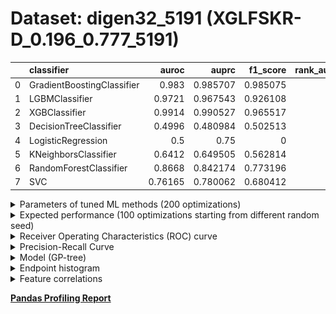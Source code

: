 # Dataset: digen32_5191 (XGLFSKR-D_0.196_0.777_5191)

|    | classifier                 |   auroc |    auprc |   f1_score |   rank_auroc |   rank_auprc |   rank_f1 |
|---:|:---------------------------|--------:|---------:|-----------:|-------------:|-------------:|----------:|
|  0 | GradientBoostingClassifier | 0.983   | 0.985707 |   0.985075 |            2 |            2 |         1 |
|  1 | LGBMClassifier             | 0.9721  | 0.967543 |   0.926108 |            3 |            3 |         3 |
|  2 | XGBClassifier              | 0.9914  | 0.990527 |   0.965517 |            1 |            1 |         2 |
|  3 | DecisionTreeClassifier     | 0.4996  | 0.480984 |   0.502513 |            7 |            8 |         7 |
|  4 | LogisticRegression         | 0.5     | 0.75     |   0        |            7 |            6 |         8 |
|  5 | KNeighborsClassifier       | 0.6412  | 0.649505 |   0.562814 |            6 |            7 |         6 |
|  6 | RandomForestClassifier     | 0.8668  | 0.842174 |   0.773196 |            4 |            4 |         4 |
|  7 | SVC                        | 0.76165 | 0.780062 |   0.680412 |            5 |            5 |         5 |


<details>
<summary>Parameters of tuned ML methods (200 optimizations)</summary>


```
GradientBoostingClassifier(learning_rate=0.7403111366779398, loss='exponential',
                           max_depth=8, n_iter_no_change=15, random_state=5191,
                           tol=1e-07, validation_fraction=0.01)
LGBMClassifier(deterministic=True, force_row_wise=True, max_depth=10,
               metric='binary_logloss', n_estimators=98, n_jobs=1,
               num_leaves=1024, objective='binary', random_state=5191)
XGBClassifier(alpha=0.7821304028298368, base_score=0.5, booster='dart',
              colsample_bylevel=1, colsample_bynode=1, colsample_bytree=1,
              eta=0.3485160605195829, eval_metric='logloss', gamma=0.1,
              gpu_id=-1, importance_type='gain', interaction_constraints='',
              learning_rate=0.348516047, max_delta_step=0, max_depth=8,
              min_child_weight=1, missing=nan, monotone_constraints='()',
              n_estimators=84, n_jobs=1, nthread=1, num_parallel_tree=1,
              random_state=5191, reg_alpha=0.78213042,
              reg_lambda=9.793892381042903, scale_pos_weight=1, subsample=1,
              tree_method='exact', use_label_encoder=False,
              validate_parameters=1, ...)
DecisionTreeClassifier(max_depth=10, max_features='auto', min_samples_leaf=15,
                       min_samples_split=3, random_state=5191)
LogisticRegression(C=0.00011401039620395975, penalty='l1', random_state=5191,
                   solver='liblinear')
KNeighborsClassifier(metric='euclidean', n_neighbors=4, p=3, weights='distance')
RandomForestClassifier(max_depth=9, max_features=None, min_samples_split=8,
                       n_estimators=69, random_state=5191)
SVC(C=11.452632602988592, coef0=9.0, degree=5, probability=True,
    random_state=5191, tol=0.0011856409991547316)
```

</details>

<details>
<summary>Expected performance (100 optimizations starting from different random seed)</summary>
<img src='digen32_5191-box.svg' width=40% />
</details>

<details>
<summary>Receiver Operating Characteristics (ROC) curve</summary>
<img src='digen32_5191-roc.svg' width=40% />
</details>

<details>
<summary>Precision-Recall Curve</summary>
<img src='digen32_5191-prc.svg' width=40% />
</details>

<details>
<summary>Model (GP-tree)</summary>
<img src='digen32_5191-model.svg' height=10% />
</details>

<details>
<summary>Endpoint histogram</summary>
<img src='digen32_5191-endpoint.svg' width=40% />
</details>

<details>
<summary>Feature correlations</summary>
<img src='digen32_5191-corr.svg' width=40% />
</details>

[**Pandas Profiling Report**](https://epistasislab.github.io/digen/profile/digen32_5191.html)